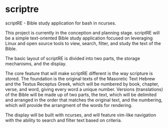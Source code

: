 # scriptre
scriptRE - Bible study application for bash in ncurses.

This project is currently in the conception and planning stage. scriptRE will be a simple text-oriented Bible study application focused on leveraging Linux and open source tools to view, search, filter, and study the text of the Bible.

The basic layout of scriptRE is divided into two parts, the storage mechanisms, and the display.

The core feature that will make scriptRE different is the way scripture is stored. The foundation is the original texts of the Masoretic Text Hebrew and the Textus Receptus Greek, which will be numbered by book, chapter, verse, and word, giving every word a unique number. Versions (translations) of the Bible will be made up of two parts, the text, which will be delimited and arranged in the order that matches the original text, and the numbering, which will provide the arrangment of the words for rendering.

The display will be built with ncurses, and will feature vim-like navigation with the ability to search and filter text based on criteria. 
